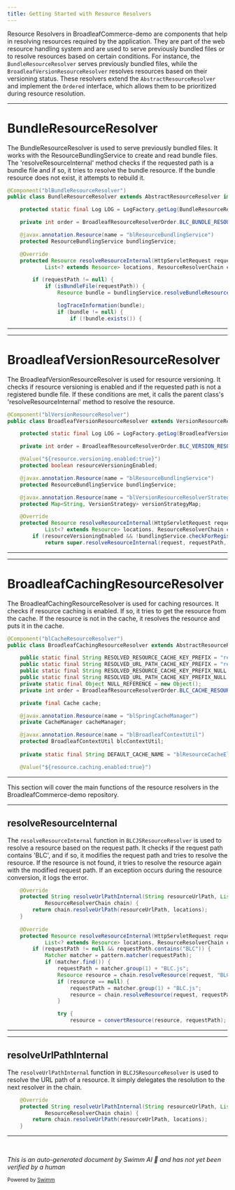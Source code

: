 ```yaml
---
title: Getting Started with Resource Resolvers
---
```

Resource Resolvers in BroadleafCommerce-demo are components that help in resolving resources required by the application. They are part of the web resource handling system and are used to serve previously bundled files or to resolve resources based on certain conditions. For instance, the `BundleResourceResolver` serves previously bundled files, while the `BroadleafVersionResourceResolver` resolves resources based on their versioning status. These resolvers extend the `AbstractResourceResolver` and implement the `Ordered` interface, which allows them to be prioritized during resource resolution.

<SwmSnippet path="/common/src/main/java/org/broadleafcommerce/common/web/resource/resolver/BundleResourceResolver.java" line="43">

---

# BundleResourceResolver

The BundleResourceResolver is used to serve previously bundled files. It works with the ResourceBundlingService to create and read bundle files. The 'resolveResourceInternal' method checks if the requested path is a bundle file and if so, it tries to resolve the bundle resource. If the bundle resource does not exist, it attempts to rebuild it.

```java
@Component("blBundleResourceResolver")
public class BundleResourceResolver extends AbstractResourceResolver implements Ordered {

    protected static final Log LOG = LogFactory.getLog(BundleResourceResolver.class);

    private int order = BroadleafResourceResolverOrder.BLC_BUNDLE_RESOURCE_RESOLVER;

    @javax.annotation.Resource(name = "blResourceBundlingService")
    protected ResourceBundlingService bundlingService;

    @Override
    protected Resource resolveResourceInternal(HttpServletRequest request, String requestPath,
            List<? extends Resource> locations, ResourceResolverChain chain) {

        if (requestPath != null) {
            if (isBundleFile(requestPath)) {
                Resource bundle = bundlingService.resolveBundleResource(requestPath);

                logTraceInformation(bundle);
                if (bundle != null) {
                    if (!bundle.exists()) {
```

---

</SwmSnippet>

<SwmSnippet path="/common/src/main/java/org/broadleafcommerce/common/web/resource/resolver/BroadleafVersionResourceResolver.java" line="49">

---

# BroadleafVersionResourceResolver

The BroadleafVersionResourceResolver is used for resource versioning. It checks if resource versioning is enabled and if the requested path is not a registered bundle file. If these conditions are met, it calls the parent class's 'resolveResourceInternal' method to resolve the resource.

```java
@Component("blVersionResourceResolver")
public class BroadleafVersionResourceResolver extends VersionResourceResolver implements Ordered {

    protected static final Log LOG = LogFactory.getLog(BroadleafVersionResourceResolver.class);

    private int order = BroadleafResourceResolverOrder.BLC_VERSION_RESOURCE_RESOLVER;

    @Value("${resource.versioning.enabled:true}")
    protected boolean resourceVersioningEnabled;

    @javax.annotation.Resource(name = "blResourceBundlingService")
    protected ResourceBundlingService bundlingService;

    @javax.annotation.Resource(name = "blVersionResourceResolverStrategyMap")
    protected Map<String, VersionStrategy> versionStrategyMap;

    @Override
    protected Resource resolveResourceInternal(HttpServletRequest request, String requestPath,
            List<? extends Resource> locations, ResourceResolverChain chain) {
        if (resourceVersioningEnabled && !bundlingService.checkForRegisteredBundleFile(requestPath)) {
            return super.resolveResourceInternal(request, requestPath, locations, chain);
```

---

</SwmSnippet>

<SwmSnippet path="/common/src/main/java/org/broadleafcommerce/common/web/resource/resolver/BroadleafCachingResourceResolver.java" line="53">

---

# BroadleafCachingResourceResolver

The BroadleafCachingResourceResolver is used for caching resources. It checks if resource caching is enabled. If so, it tries to get the resource from the cache. If the resource is not in the cache, it resolves the resource and puts it in the cache.

```java
@Component("blCacheResourceResolver")
public class BroadleafCachingResourceResolver extends AbstractResourceResolver implements Ordered {

    public static final String RESOLVED_RESOURCE_CACHE_KEY_PREFIX = "resolvedResource:";
    public static final String RESOLVED_URL_PATH_CACHE_KEY_PREFIX = "resolvedUrlPath:";
    public static final String RESOLVED_RESOURCE_CACHE_KEY_PREFIX_NULL = "resolvedResourceNull:";
    public static final String RESOLVED_URL_PATH_CACHE_KEY_PREFIX_NULL = "resolvedUrlPathNull:";
    private static final Object NULL_REFERENCE = new Object();
    private int order = BroadleafResourceResolverOrder.BLC_CACHE_RESOURCE_RESOLVER;

    private final Cache cache;

    @javax.annotation.Resource(name = "blSpringCacheManager")
    private CacheManager cacheManager;

    @javax.annotation.Resource(name = "blBroadleafContextUtil")
    protected BroadleafContextUtil blcContextUtil;
    
    private static final String DEFAULT_CACHE_NAME = "blResourceCacheElements";

    @Value("${resource.caching.enabled:true}")
```

---

</SwmSnippet>

This section will cover the main functions of the resource resolvers in the BroadleafCommerce-demo repository.

<SwmSnippet path="/common/src/main/java/org/broadleafcommerce/common/web/resource/resolver/BLCJSResourceResolver.java" line="72">

---

## resolveResourceInternal

The `resolveResourceInternal` function in `BLCJSResourceResolver` is used to resolve a resource based on the request path. It checks if the request path contains 'BLC', and if so, it modifies the request path and tries to resolve the resource. If the resource is not found, it tries to resolve the resource again with the modified request path. If an exception occurs during the resource conversion, it logs the error.

```java
    @Override
    protected String resolveUrlPathInternal(String resourceUrlPath, List<? extends Resource> locations,
            ResourceResolverChain chain) {
        return chain.resolveUrlPath(resourceUrlPath, locations);
    }
    
    @Override
    protected Resource resolveResourceInternal(HttpServletRequest request, String requestPath,
            List<? extends Resource> locations, ResourceResolverChain chain) {
        if (requestPath != null && requestPath.contains("BLC")) {
            Matcher matcher = pattern.matcher(requestPath);
            if (matcher.find()) {
                requestPath = matcher.group(1) + "BLC.js";
                Resource resource = chain.resolveResource(request, "BLC.js", locations);
                if (resource == null) {
                    requestPath = matcher.group(1) + "BLC.js";
                    resource = chain.resolveResource(request, requestPath, locations);
                }

                try {
                    resource = convertResource(resource, requestPath);
```

---

</SwmSnippet>

<SwmSnippet path="/common/src/main/java/org/broadleafcommerce/common/web/resource/resolver/BLCJSResourceResolver.java" line="72">

---

## resolveUrlPathInternal

The `resolveUrlPathInternal` function in `BLCJSResourceResolver` is used to resolve the URL path of a resource. It simply delegates the resolution to the next resolver in the chain.

```java
    @Override
    protected String resolveUrlPathInternal(String resourceUrlPath, List<? extends Resource> locations,
            ResourceResolverChain chain) {
        return chain.resolveUrlPath(resourceUrlPath, locations);
    }
```

---

</SwmSnippet>

&nbsp;

*This is an auto-generated document by Swimm AI 🌊 and has not yet been verified by a human*

<SwmMeta version="3.0.0" repo-id="Z2l0aHViJTNBJTNBQnJvYWRsZWFmQ29tbWVyY2UtZGVtbyUzQSUzQWdpbGFkbmF2b3Q=" repo-name="BroadleafCommerce-demo" doc-type="overview"><sup>Powered by [Swimm](/)</sup></SwmMeta>
